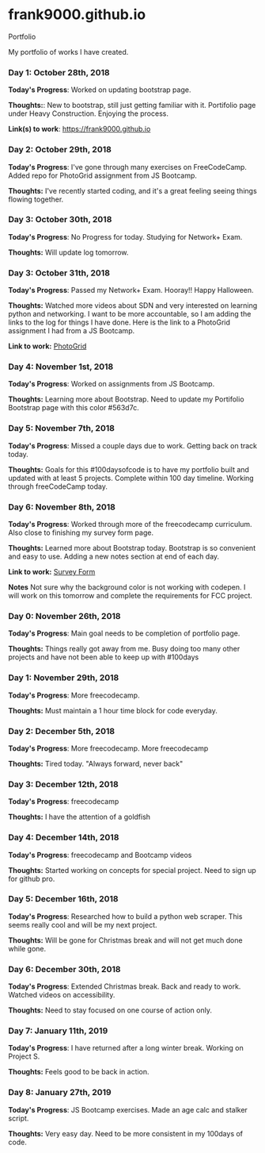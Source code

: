# frank9000.github.io
Portfolio


My portfolio of works I have created.



### Day 1: October 28th, 2018 

**Today's Progress**: Worked on updating bootstrap page.

**Thoughts:**: New to bootstrap, still just getting familiar with it. Portifolio page under Heavy Construction. Enjoying the process.

**Link(s) to work**: <a href="url">https://frank9000.github.io</a>


### Day 2: October 29th, 2018

**Today's Progress**: I've gone through many exercises on FreeCodeCamp. Added repo for PhotoGrid assignment from JS Bootcamp.

**Thoughts:** I've recently started coding, and it's a great feeling seeing things flowing together.


### Day 3: October 30th, 2018

**Today's Progress**: No Progress for today. Studying for Network+ Exam.

**Thoughts:** Will update log tomorrow.


### Day 3: October 31th, 2018

**Today's Progress**: Passed my Network+ Exam. Hooray!! Happy Halloween.

**Thoughts:** Watched more videos about SDN and very interested on learning python and networking. I want to be more accountable,
 so I am adding the links to the log for things I have done. Here is the link to a PhotoGrid assignment I had from a JS Bootcamp.

**Link to work:** [PhotoGrid](https://codepen.io/chasea/full/ZqgbxN/)


### Day 4: November 1st, 2018

**Today's Progress**: Worked on assignments from JS Bootcamp.

**Thoughts:** Learning more about Bootstrap. Need to update my Portifolio Bootstrap page with this color #563d7c.


### Day 5: November 7th, 2018

**Today's Progress**: Missed a couple days due to work. Getting back on track today.

**Thoughts:** Goals for this #100daysofcode is to have my portfolio built and updated with at least 5 projects. Complete within 100 day timeline. Working through freeCodeCamp today.


### Day 6: November 8th, 2018

**Today's Progress**: Worked through more of the freecodecamp curriculum. Also close to finishing my survey form page.

**Thoughts:** Learned more about Bootstrap today. Bootstrap is so convenient and easy to use. Adding a new notes section at end of each day.

**Link to work:** [Survey Form](https://codepen.io/chasea/full/yQOEEx/)

**Notes** Not sure why the background color is not working with codepen. I will work on this tomorrow and complete the requirements for FCC project.

### Day 0: November 26th, 2018

**Today's Progress**: Main goal needs to be completion of portfolio page.

**Thoughts:** Things really got away from me. Busy doing too many other projects and have not been able to keep up with #100days

### Day 1: November 29th, 2018

**Today's Progress**: More freecodecamp.

**Thoughts:** Must maintain a 1 hour time block for code everyday.

### Day 2: December 5th, 2018

**Today's Progress**: More freecodecamp. More freecodecamp

**Thoughts:** Tired today. "Always forward, never back"

### Day 3: December 12th, 2018

**Today's Progress**: freecodecamp

**Thoughts:** I have the attention of a goldfish

### Day 4: December 14th, 2018

**Today's Progress**: freecodecamp and Bootcamp videos

**Thoughts:** Started working on concepts for special project. Need to sign up for github pro.

### Day 5: December 16th, 2018

**Today's Progress**: Researched how to build a python web scraper. This seems really cool and will be my next project.

**Thoughts:** Will be gone for Christmas break and will not get much done while gone.

### Day 6: December 30th, 2018

**Today's Progress**: Extended Christmas break. Back and ready to work. Watched videos on accessibility.

**Thoughts:** Need to stay focused on one course of action only.

### Day 7: January 11th, 2019

**Today's Progress**: I have returned after a long winter break. Working on Project S.

**Thoughts:** Feels good to be back in action.

### Day 8: January 27th, 2019

**Today's Progress**: JS Bootcamp exercises. Made an age calc and stalker script.

**Thoughts:** Very easy day. Need to be more consistent in my 100days of code.
